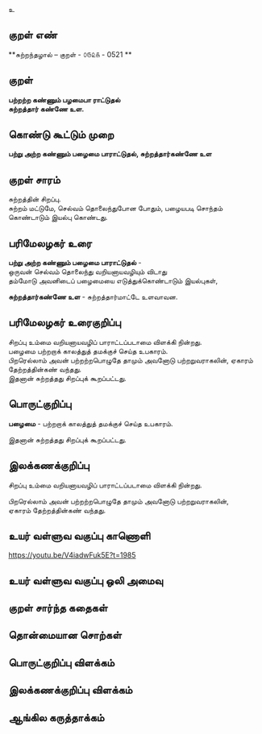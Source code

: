 உ

## குறள் எண் 

**சுற்றந்தழால் – குறள் - ௦௫௨௧ - 0521 ** 

## குறள் 

**பற்றற்ற கண்ணும் பழமைபா ராட்டுதல்  
சுற்றத்தார் கண்ணே உள.**

## கொண்டு கூட்டும் முறை

**பற்று அற்ற கண்ணும் பழைமை பாராட்டுதல், சுற்றத்தார்கண்ணே உள**

## குறள் சாரம் 

சுற்றத்தின் சிறப்பு.   
சுற்றம் மட்டுமே, செல்வம் தொலைந்துபோன போதும், பழையபடி சொந்தம் கொண்டாடும் இயல்பு கொண்டது.  

## பரிமேலழகர் உரை

**பற்று அற்ற கண்ணும் பழைமை பாராட்டுதல்** -  
ஒருவன் செல்வம் தொலைந்து வறியனாயவழியும் விடாது  
தம்மோடு அவனிடைப் பழைமையை எடுத்துக்கொண்டாடும் இயல்புகள்,  

**சுற்றத்தார்கண்ணே உள** - சுற்றத்தார்மாட்டே உளவாவன.  

## பரிமேலழகர் உரைகுறிப்பு   

சிறப்பு உம்மை வறியனாயவழிப் பாராட்டப்படாமை விளக்கி நின்றது.  
பழைமை பற்றறாக் காலத்துத் தமக்குச் செய்த உபகாரம்.  
பிறரெல்லாம் அவன் பற்றற்றபொழுதே தாமும் அவனோடு பற்றறுவராகலின், ஏகாரம் தேற்றத்தின்கண் வந்தது.  
இதனான் சுற்றத்தது சிறப்புக் கூறப்பட்டது.   

## பொருட்குறிப்பு 

**பழைமை** - பற்றறாக் காலத்துத் தமக்குச் செய்த உபகாரம்.  

இதனான் சுற்றத்தது சிறப்புக் கூறப்பட்டது.   

## இலக்கணக்குறிப்பு  

சிறப்பு உம்மை வறியனாயவழிப் பாராட்டப்படாமை விளக்கி நின்றது.    

பிறரெல்லாம் அவன் பற்றற்றபொழுதே தாமும் அவனோடு பற்றறுவராகலின்,  
ஏகாரம் தேற்றத்தின்கண் வந்தது.

## உயர் வள்ளுவ வகுப்பு காணொளி

https://youtu.be/V4iadwFuk5E?t=1985

## உயர் வள்ளுவ வகுப்பு ஒலி அமைவு 

 
## குறள் சார்ந்த கதைகள் 


## தொன்மையான சொற்கள்


## பொருட்குறிப்பு விளக்கம்


## இலக்கணக்குறிப்பு விளக்கம்


## ஆங்கில கருத்தாக்கம் 


